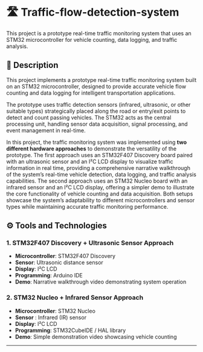 # 🛣️ Traffic-flow-detection-system
This project is a prototype real-time traffic monitoring system that uses an STM32 microcontroller for vehicle counting, data logging, and traffic analysis.


## 📄 Description
This project implements a prototype real-time traffic monitoring system built on an STM32 microcontroller, designed to provide accurate vehicle flow counting and data logging for intelligent transportation applications.

The prototype uses traffic detection sensors (infrared, ultrasonic, or other suitable types) strategically placed along the road or entry/exit points to detect and count passing vehicles. The STM32 acts as the central processing unit, handling sensor data acquisition, signal processing, and event management in real-time.

In this project, the traffic monitoring system was implemented using **two different hardware approaches** to demonstrate the versatility of the prototype. The first approach uses an STM32F407 Discovery board paired with an ultrasonic sensor and an I²C LCD display to visualize traffic information in real time, providing a comprehensive narrative walkthrough of the system’s real-time vehicle detection, data logging, and traffic analysis capabilities. The second approach uses an STM32 Nucleo board with an infrared sensor and an I²C LCD display, offering a simpler demo to illustrate the core functionality of vehicle counting and data acquisition. Both setups showcase the system’s adaptability to different microcontrollers and sensor types while maintaining accurate traffic monitoring performance.

## ⚙️ Tools and Technologies

### 1. STM32F407 Discovery + Ultrasonic Sensor Approach 
- **Microcontroller**: STM32F407 Discovery
- **Sensor**: Ultrasonic distance sensor
- **Display**: I²C LCD
- **Programming**: Arduino IDE
- **Demo**: Narrative walkthrough video demonstrating system operation
  
### 2. STM32 Nucleo + Infrared Sensor Approach
- **Microcontroller**: STM32 Nucleo
- **Sensor** : Infrared (IR) sensor
- **Display**: I²C LCD
- **Programming**: STM32CubeIDE / HAL library
- **Demo**: Simple demonstration video showcasing vehicle counting
---
